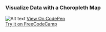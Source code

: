 ### Visualize Data with a Choropleth Map

![Alt text](https://user-images.githubusercontent.com/14861253/184523027-36a50541-00bb-4697-97cc-9cf3bcd5c65a.png)
[View On CodePen](https://codepen.io/santaeugeniaJ/full/YzaJVXz) </br>
[Try it on FreeCodeCamp](https://www.freecodecamp.org/learn/data-visualization/data-visualization-projects/visualize-data-with-a-choropleth-map)